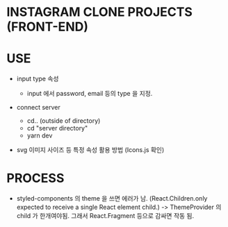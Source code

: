# INSTAGRAM CLONE PROJECTS (FRONT-END)

# USE

- input type 속성

  - input 에서 password, email 등의 type 을 지정.

- connect server

  - cd.. (outside of directory)
  - cd "server directory"
  - yarn dev

- svg 이미지 사이즈 등 특정 속성 활용 방법 (Icons.js 확인)

# PROCESS

- styled-components 의 theme 을 쓰면 에러가 남. (React.Children.only expected to receive a single React element child.)
  -> ThemeProvider 의 child 가 한개여야됨. 그래서 React.Fragment 등으로 감싸면 작동 됨.
